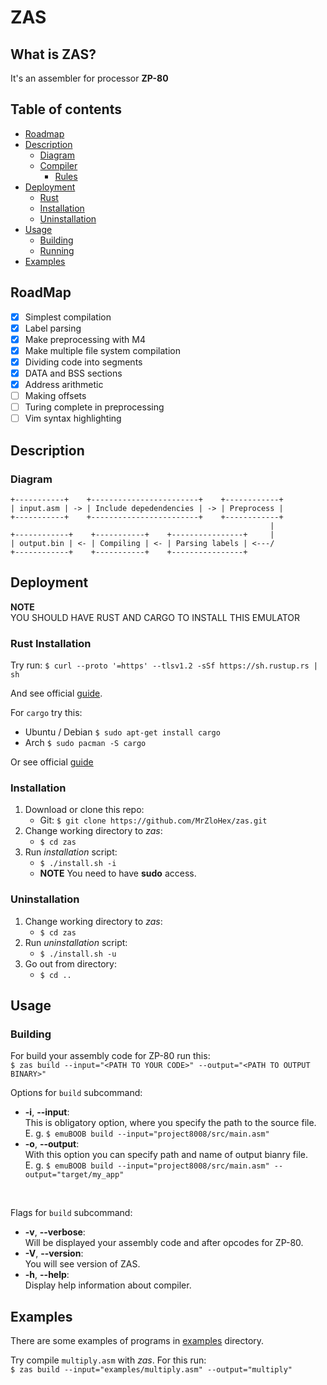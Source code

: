 # ZAS

## What is ZAS?

It's an assembler for processor **ZP-80**

## Table of contents

 * [Roadmap](#roadmap)
 * [Description](#description)
 	* [Diagram](#diagram)
 	<!--* [Basement](#basement)
 		* [CPU](#cpu)
 			* [Registers](#registers)
 			* [Flags](#flags)
 			* [ALU](#alu)
 			* [Stack](#stack)
 			* [IS](#instruction-set)
 		* [Memory](#memory)
 			* [PROM](#prom)
 			* [RAM](#ram)
 	* [Emulator](#emulator) -->
 	* [Compiler](#compiler)
 		* [Rules](#assembler-syntax-rules)
 * [Deployment](#deployment)
 	* [Rust](#rust-installation)
 	* [Installation](#installation)
 	* [Uninstallation](#uninstallation)
 * [Usage](#usage)
	* [Building](#building)
	* [Running](#running)
 * [Examples](#examples)
<!-- * [References and manuals](#references) -->


## RoadMap

 - [X] Simplest compilation
 - [X] Label parsing
 - [X] Make preprocessing with M4
 - [X] Make multiple file system compilation
 - [X] Dividing code into segments
 - [X] DATA and BSS sections
 - [X] Address arithmetic
 - [ ] Making offsets
 - [ ] Turing complete in preprocessing
 - [ ] Vim syntax highlighting

## Description

### Diagram

```
+-----------+    +------------------------+    +------------+    
| input.asm | -> | Include depedendencies | -> | Preprocess | 
+-----------+    +------------------------+    +------------+    
                                                          |
+------------+    +-----------+    +----------------+     |
| output.bin | <- | Compiling | <- | Parsing labels | <---/
+------------+    +-----------+    +----------------+
```
<!--
### Basement

This project is based on [*MCS-8*](https://en.wikichip.org/wiki/intel/mcs-8).</br>
Parametres of MCS-8:
 - **CPU**:     i8008-1
 - **Memory**:
    - *PROM*:  2 KB
    - *RAM*:   1 KB

### Compiler

#### Assembler Syntax Rules

 - No comments
 - No free lines
 - First line is with `CPU` command and value `8008` (see [examples](https://github.com/MrZloHex/emuBOOB/blob/master/examples/multiply.asm))
 - All instructions should be shifted on one tab of 4 spaces
 - Labels should be without shift
 - After label should be colon `:`
 - Label should be before labaled block on another line
 - All values/labels which is needful for the instruction should be on same line and separated with whitespace from instruction
 - Values should be in decimal form
 - Calling or jumping to a label, the label name should starts from ampersand (`&`)
 - You can write values in different bases, for specify base you should write after value (`'d'`, `'h'`, `'o'`, `'b'`) for decimal, hexadecimal, octal and binary accordingly

-->

## Deployment

**NOTE**</br>
YOU SHOULD HAVE RUST AND CARGO TO INSTALL THIS EMULATOR

### Rust Installation

Try run: `$ curl --proto '=https' --tlsv1.2 -sSf https://sh.rustup.rs | sh`

And see official [guide](https://www.rust-lang.org/tools/install).

For `cargo` try this:
 - Ubuntu / Debian `$ sudo apt-get install cargo`
 - Arch `$ sudo pacman -S cargo`

Or see official [guide](https://github.com/rust-lang/cargo)

### Installation

1. Download or clone this repo:
	- Git: `$ git clone https://github.com/MrZloHex/zas.git`
2. Change working directory to *zas*:
	- `$ cd zas`
3. Run *installation* script:
	- `$ ./install.sh -i`
	- **NOTE** You need to have **sudo** access.

### Uninstallation

1. Change working directory to *zas*:
	- `$ cd zas`
2. Run *uninstallation* script:
	- `$ ./install.sh -u`
3. Go out from directory:
	- `$ cd ..`

## Usage

### Building

For build your assembly code for ZP-80 run this:</br>
	`$ zas build --input="<PATH TO YOUR CODE>" --output="<PATH TO OUTPUT BINARY>"`</br>

Options for `build` subcommand:
 - **-i**,  **--input**:</br>
	This is obligatory option, where you specify the path to the source file.</br>
	E. g. `$ emuBOOB build --input="project8008/src/main.asm"`
 - **-o**,  **--output**:</br>
	With this option you can specify path and name of output bianry file.</br>
	E. g. `$ emuBOOB build --input="project8008/src/main.asm" --output="target/my_app"`

</br>

Flags for `build` subcommand:
 - **-v**, **--verbose**:</br>
	Will be displayed your assembly code and after opcodes for ZP-80.
 - **-V**, **--version**:</br>
	You will see version of ZAS.
 - **-h**, **--help**:</br>
	Display help information about compiler.

## Examples

There are some examples of programs in [examples](examples) directory.

Try compile `multiply.asm` with _zas_. For this run:</br>
`$ zas build --input="examples/multiply.asm" --output="multiply"`

<!--

## References

 - [Wiki with general info about](https://en.wikipedia.org/wiki/Intel_8008)
 - [Wiki with internal system of i8008](https://en.wikichip.org/wiki/intel/mcs-8/isa)
 - [INTeL's original reference for i8008](https://github.com/MrZloHex/emuBOOB/blob/master/manuls/8008-Intel.pdf)
 - [MCS-8 datasheet](https://github.com/MrZloHex/emuBOOB/blob/master/manuls/MCS-8_User_Manual_(Rev_2)_(Nov_1972).pdf)

## Footnotes

<a name="GPR">1</a>: **GPR**- General Purpose Register. This registers can be used for contain any data</br>
<a name="MI">2</a>: **MI** - Memory Instruction. This instruction addressing to RAM for write or read</br>
<a name="PC">3</a>: **PC** - Program Counter (Modern: **IP** - Instruction Pointer). This register is used to point address of next opcode in memory</br>
-->